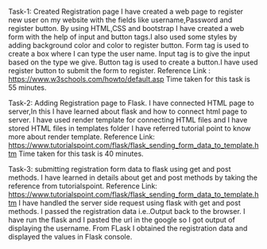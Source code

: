 Task-1: Created Registration page
I have created a web page to register new user on my website with the fields like username,Password and register button.
By using HTML,CSS and bootstrap I have created a web form with the help of input and button tags.I also used some styles by adding background color and color to register button.
Form tag is used to create a box where I can type the user name.
Input tag is to give the input based on the type we give.
Button tag is used to create a button.I have used register button to submit the  form to register.
Reference Link : https://www.w3schools.com/howto/default.asp
Time taken for this task is 55 minutes.

Task-2: Adding Registration page to Flask.
I have connected HTML page to server,In this I have learned about flask and how to connect html page to server.
I have used render template for connecting HTML files and I have stored HTML files in templates folder
I have referred tutorial point to know more about render template.
Reference Link: https://www.tutorialspoint.com/flask/flask_sending_form_data_to_template.htm
Time taken for this task is 40 minutes.

Task-3: submitting registration form data to flask using get and post methods.
I have learned in details about get and post methods by taking the reference from tutorialspoint.
Reference Link: https://www.tutorialspoint.com/flask/flask_sending_form_data_to_template.htm
I have handled the server side request using flask with get and post methods.
I passed the registration data i.e..Output back to the browser.
I have run the flask and I pasted the url in the google so I got output of displaying the username.
From FLask I obtained the registration data and displayed the values in Flask console.
